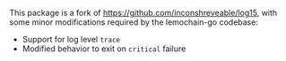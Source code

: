 This package is a fork of https://github.com/inconshreveable/log15, with some
minor modifications required by the lemochain-go codebase:

 * Support for log level `trace`
 * Modified behavior to exit on `critical` failure

